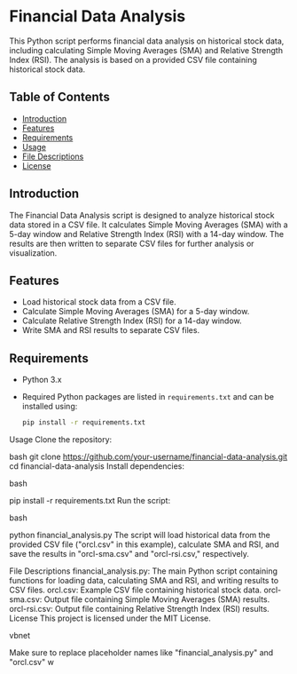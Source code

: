 # Financial Data Analysis

This Python script performs financial data analysis on historical stock data, including calculating Simple Moving Averages (SMA) and Relative Strength Index (RSI). The analysis is based on a provided CSV file containing historical stock data.

## Table of Contents

- [Introduction](#introduction)
- [Features](#features)
- [Requirements](#requirements)
- [Usage](#usage)
- [File Descriptions](#file-descriptions)
- [License](#license)

## Introduction

The Financial Data Analysis script is designed to analyze historical stock data stored in a CSV file. It calculates Simple Moving Averages (SMA) with a 5-day window and Relative Strength Index (RSI) with a 14-day window. The results are then written to separate CSV files for further analysis or visualization.

## Features

- Load historical stock data from a CSV file.
- Calculate Simple Moving Averages (SMA) for a 5-day window.
- Calculate Relative Strength Index (RSI) for a 14-day window.
- Write SMA and RSI results to separate CSV files.

## Requirements

- Python 3.x
- Required Python packages are listed in `requirements.txt` and can be installed using:

  ```bash
  pip install -r requirements.txt
Usage
Clone the repository:

bash
git clone https://github.com/your-username/financial-data-analysis.git
cd financial-data-analysis
Install dependencies:

bash

pip install -r requirements.txt
Run the script:

bash

python financial_analysis.py
The script will load historical data from the provided CSV file ("orcl.csv" in this example), calculate SMA and RSI, and save the results in "orcl-sma.csv" and "orcl-rsi.csv," respectively.

File Descriptions
financial_analysis.py: The main Python script containing functions for loading data, calculating SMA and RSI, and writing results to CSV files.
orcl.csv: Example CSV file containing historical stock data.
orcl-sma.csv: Output file containing Simple Moving Averages (SMA) results.
orcl-rsi.csv: Output file containing Relative Strength Index (RSI) results.
License
This project is licensed under the MIT License.

vbnet


Make sure to replace placeholder names like "financial_analysis.py" and "orcl.csv" w
